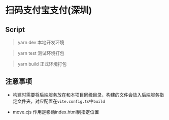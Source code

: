 # 扫码支付宝支付(深圳)

## Script
> yarn dev   本地开发环境 

> yarn test  测试环境打包

> yarn build 正式环境打包

## 注意事项

- 构建时需要将后端服务放在和本项目同级目录，构建的文件会放入后端服务指定文件夹，对应配置在`vite.config.ts`中`build`

- move.cjs 作用是移动index.html到指定位置